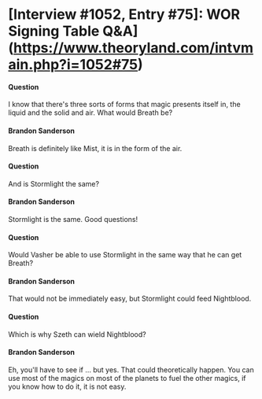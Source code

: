 # [Interview #1052, Entry #75]: WOR Signing Table Q&A](https://www.theoryland.com/intvmain.php?i=1052#75)

#### Question

I know that there's three sorts of forms that magic presents itself in, the liquid and the solid and air. What would Breath be?

#### Brandon Sanderson

Breath is definitely like Mist, it is in the form of the air.

#### Question

And is Stormlight the same?

#### Brandon Sanderson

Stormlight is the same. Good questions!

#### Question

Would Vasher be able to use Stormlight in the same way that he can get Breath?

#### Brandon Sanderson

That would not be immediately easy, but Stormlight could feed Nightblood.

#### Question

Which is why Szeth can wield Nightblood?

#### Brandon Sanderson

Eh, you'll have to see if … but yes. That could theoretically happen. You can use most of the magics on most of the planets to fuel the other magics, if you know how to do it, it is not easy.

